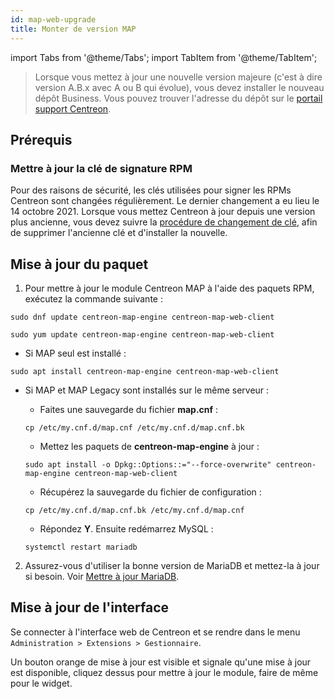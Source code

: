 ```yaml
---
id: map-web-upgrade
title: Monter de version MAP
---
```

import Tabs from '@theme/Tabs';
import TabItem from '@theme/TabItem';

> Lorsque vous mettez à jour une nouvelle version majeure (c'est à dire version A.B.x avec A ou B qui évolue), vous devez installer le nouveau dépôt Business. Vous pouvez trouver l'adresse du dépôt sur le [portail support Centreon](https://support.centreon.com/hc/fr/categories/10341239833105-D%C3%A9p%C3%B4ts).

## Prérequis

### Mettre à jour la clé de signature RPM

Pour des raisons de sécurité, les clés utilisées pour signer les RPMs Centreon sont changées régulièrement. Le dernier changement a eu lieu le 14 octobre 2021. Lorsque vous mettez Centreon à jour depuis une version plus ancienne, vous devez suivre la [procédure de changement de clé](../security/key-rotation.md#installation-existante), afin de supprimer l'ancienne clé et d'installer la nouvelle.

## Mise à jour du paquet

1. Pour mettre à jour le module Centreon MAP à l'aide des paquets RPM, exécutez la commande suivante :

<Tabs groupId="sync">
<TabItem value="Alma / RHEL / Oracle Linux 8" label="Alma / RHEL / Oracle Linux 8">

``` shell
sudo dnf update centreon-map-engine centreon-map-web-client
```

</TabItem>
<TabItem value="CentOS 7" label="CentOS 7">

``` shell
sudo yum update centreon-map-engine centreon-map-web-client
```

</TabItem>
<TabItem value="Debian 11" label="Debian 11">

 - Si MAP seul est installé :
 
 ``` shell
 sudo apt install centreon-map-engine centreon-map-web-client
 ```
  
 - Si MAP et MAP Legacy sont installés sur le même serveur :
   
   - Faites une sauvegarde du fichier **map.cnf** :
    
    ```shell
    cp /etc/my.cnf.d/map.cnf /etc/my.cnf.d/map.cnf.bk
    ```

   - Mettez les paquets de **centreon-map-engine** à jour :
   
    ``` shell
    sudo apt install -o Dpkg::Options::="--force-overwrite" centreon-map-engine centreon-map-web-client
    ```

   - Récupérez la sauvegarde du fichier de configuration :
   
    ```shell
    cp /etc/my.cnf.d/map.cnf.bk /etc/my.cnf.d/map.cnf
    ```

   - Répondez **Y**. Ensuite redémarrez MySQL :
   
    ```shell
    systemctl restart mariadb
    ```

</TabItem>
</Tabs>

2. Assurez-vous d'utiliser la bonne version de MariaDB et mettez-la à jour si besoin. Voir [Mettre à jour MariaDB](../upgrade/upgrade-mariadb.md).

## Mise à jour de l'interface

Se connecter à l'interface web de Centreon et se rendre dans le menu
`Administration > Extensions > Gestionnaire`.

Un bouton orange de mise à jour est visible et signale qu'une mise à
jour est disponible, cliquez dessus pour mettre à jour le module, faire
de même pour le widget.
